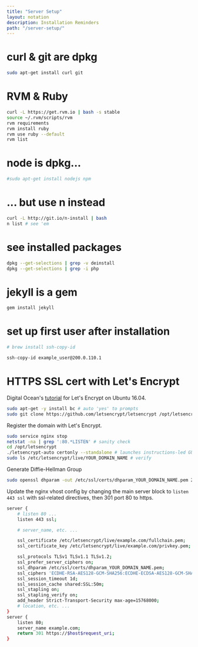 ```yaml
---
title: "Server Setup"
layout: notation
description: Installation Reminders
path: "/server-setup/"
---
```


# curl & git are dpkg
```bash
sudo apt-get install curl git
```


# RVM & Ruby
```bash
curl -L https://get.rvm.io | bash -s stable
source ~/.rvm/scripts/rvm
rvm requirements
rvm install ruby
rvm use ruby --default
rvm list
```


# node is dpkg...
```bash
#sudo apt-get install nodejs npm
```


# ... but use n instead
```bash
curl -L http://git.io/n-install | bash
n list # see 'em
```

# see installed packages
``` bash
dpkg --get-selections | grep -v deinstall
dpkg --get-selections | grep -i php
```


# jekyll is a gem
```bash
gem install jekyll
```



# set up first user after installation
```bash
# brew install ssh-copy-id

ssh-copy-id example_user@200.0.110.1
```


# HTTPS SSL cert with Let's Encrypt

Digital Ocean's <a href="https://www.digitalocean.com/community/tutorials/how-to-secure-nginx-with-let-s-encrypt-on-ubuntu-16-04" target="_blank" alt="Digital Ocean Let's Encrypt on Ubuntu 16.04">tutorial</a> for Let's Encrypt on Ubuntu 16.04.

```bash
sudo apt-get -y install bc # auto 'yes' to prompts
sudo git clone https://github.com/letsencrypt/letsencrypt /opt/letsencrypt
``` 

Register the domain with Let's Encrypt.

```bash
sudo service nginx stop
netstat -na | grep ':80.*LISTEN' # sanity check
cd /opt/letsencrypt
./letsencrypt-auto certonly --standalone # launches instructions-led GUI
sudo ls /etc/letsencrypt/live/YOUR_DOMAIN_NAME # verify
``` 

Generate Diffie-Hellman Group

```bash
sudo openssl dhparam -out /etc/ssl/certs/dhparam_YOUR_DOMAIN_NAME.pem 2048
``` 

Update the nginx vhost config by changing the main server block to `listen 443 ssl` with ssl-related directives, then 301 port 80 to https.

```bash
server {
    # listen 80 ...
    listen 443 ssl;

    # server_name, etc. ...

    ssl_certificate /etc/letsencrypt/live/example.com/fullchain.pem;
    ssl_certificate_key /etc/letsencrypt/live/example.com/privkey.pem;

    ssl_protocols TLSv1 TLSv1.1 TLSv1.2;
    ssl_prefer_server_ciphers on;
    ssl_dhparam /etc/ssl/certs/dhparam_YOUR_DOMAIN_NAME.pem;
    ssl_ciphers 'ECDHE-RSA-AES128-GCM-SHA256:ECDHE-ECDSA-AES128-GCM-SHA256:ECDHE-RSA-AES256-GCM-SHA384:ECDHE-ECDSA-AES256-GCM-SHA384:DHE-RSA-AES128-GCM-SHA256:DHE-DSS-AES128-GCM-SHA256:kEDH+AESGCM:ECDHE-RSA-AES128-SHA256:ECDHE-ECDSA-AES128-SHA256:ECDHE-RSA-AES128-SHA:ECDHE-ECDSA-AES128-SHA:ECDHE-RSA-AES256-SHA384:ECDHE-ECDSA-AES256-SHA384:ECDHE-RSA-AES256-SHA:ECDHE-ECDSA-AES256-SHA:DHE-RSA-AES128-SHA256:DHE-RSA-AES128-SHA:DHE-DSS-AES128-SHA256:DHE-RSA-AES256-SHA256:DHE-DSS-AES256-SHA:DHE-RSA-AES256-SHA:AES128-GCM-SHA256:AES256-GCM-SHA384:AES128-SHA256:AES256-SHA256:AES128-SHA:AES256-SHA:AES:CAMELLIA:DES-CBC3-SHA:!aNULL:!eNULL:!EXPORT:!DES:!RC4:!MD5:!PSK:!aECDH:!EDH-DSS-DES-CBC3-SHA:!EDH-RSA-DES-CBC3-SHA:!KRB5-DES-CBC3-SHA';
    ssl_session_timeout 1d;
    ssl_session_cache shared:SSL:50m;
    ssl_stapling on;
    ssl_stapling_verify on;
    add_header Strict-Transport-Security max-age=15768000;
    # location, etc. ...
}
server {
    listen 80;
    server_name example.com;
    return 301 https://$host$request_uri;
}
``` 


